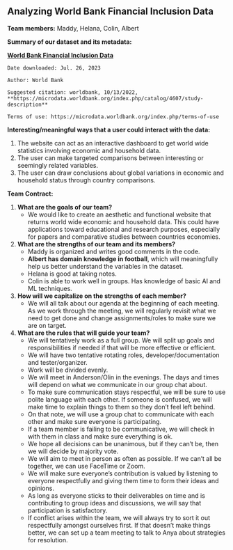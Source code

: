 ## Analyzing World Bank Financial Inclusion Data

**Team members:** Maddy, Helana, Colin, Albert

**Summary of our dataset and its metadata:**

[**World Bank Financial Inclusion Data**](https://microdata.worldbank.org/index.php/catalog/4607/study-description)

    Date downloaded: Jul. 26, 2023

	Author: World Bank

	Suggested citation: worldbank, 10/13/2022, **https://microdata.worldbank.org/index.php/catalog/4607/study-description**

	Terms of use: https://microdata.worldbank.org/index.php/terms-of-use

**Interesting/meaningful ways that a user could interact with the data:**


1. The website can act as an interactive dashboard to get world wide statistics involving economic and household data. 
2. The user can make targeted comparisons between interesting or seemingly related variables.
3. The user can draw conclusions about global variations in economic and household status through country comparisons.


**Team Contract:**


1. **What are the goals of our team?**
    * We would like to create an aesthetic and functional website that returns world wide economic and household data. This could have applications toward educational and research purposes, especially for papers and comparative studies between countries economies.
2. **What are the strengths of our team and its members?**
    * Maddy is organized and writes good comments in the code.
    * **Albert has domain knowledge in football**, which will meaningfully help us better understand the variables in the dataset.
    * Helana is good at taking notes.
    * Colin is able to work well in groups. Has knowledge of basic AI and ML techniques.
3. **How will we capitalize on the strengths of each member?**
    * We will all talk about our agenda at the beginning of each meeting. As we work through the meeting, we will regularly revisit what we need to get done and change assignments/roles to make sure we are on target.
4. **What are the rules that will guide your team?**
    * We will tentatively work as a full group. We will split up goals and responsibilities if needed if that will be more effective or efficient.
    * We will have two tentative rotating roles, developer/documentation and tester/organizer.
    * Work will be divided evenly.
    * We will meet in Anderson/Olin in the evenings. The days and times will depend on what we communicate in our group chat about.
    * To make sure communication stays respectful, we will be sure to use polite language with each other. If someone is confused, we will make time to explain things to them so they don’t feel left behind.
    * On that note, we will use a group chat to communicate with each other and make sure everyone is participating.
    * If a team member is failing to be communicative, we will check in with them in class and make sure everything is ok.
    * We hope all decisions can be unanimous, but if they can’t be, then we will decide by majority vote. 
    * We will aim to meet in person as often as possible. If we can’t all be together, we can use FaceTime or Zoom.
    * We will make sure everyone’s contribution is valued by listening to everyone respectfully and giving them time to form their ideas and opinions.
    * As long as everyone sticks to their deliverables on time and is contributing to group ideas and discussions, we will say that participation is satisfactory.
    * If conflict arises within the team, we will always try to sort it out respectfully amongst ourselves first. If that doesn’t make things better, we can set up a team meeting to talk to Anya about strategies for resolution. 
